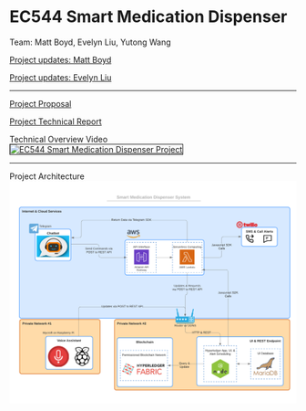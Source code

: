 # EC544 Smart Medication Dispenser

Team: Matt Boyd, Evelyn Liu, Yutong Wang  

[Project updates: Matt Boyd](mattboyd.md)

[Project updates: Evelyn Liu](evelynprogress.md)

---

[Project Proposal](EC%20544%20Poject%20Proposal.pdf)

[Project Technical Report](TechnicalReport.pdf)

Technical Overview Video  
<a href="http://www.youtube.com/watch?feature=player_embedded&v=NhOMKpnSwPI
" target="_blank"><img src="http://img.youtube.com/vi/NhOMKpnSwPI/0.jpg" 
alt="EC544 Smart Medication Dispenser Project" width="640" height="480" border="1" /></a>

---

Project Architecture  
![Project Architecture](images/EC544_Smart_Medication_Dispenser_Systems.png "Project Architecture")
